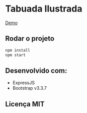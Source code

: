 # Tabuada Ilustrada
  [Demo](https://tabuada-alpha.vercel.app/)
  

 
## Rodar o projeto

```bash
npm install
npm start
```

## Desenvolvido com:
* ExpressJS
* Bootstrap v3.3.7


## Licença MIT
